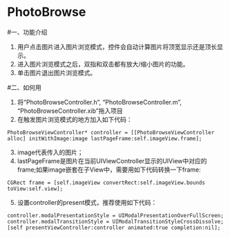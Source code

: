 # PhotoBrowse

#一、功能介绍
1. 用户点击图片进入图片浏览模式，控件会自动计算图片将顶宽显示还是顶长显示。
2. 进入图片浏览模式之后，双指和双击都有放大/缩小图片的功能。
3. 单击图片退出图片浏览模式。

#二、如何用
1. 将“PhotoBrowseController.h”, “PhotoBrowseController.m”, “PhotoBrowseController.xib”拖入项目
2. 在触发图片浏览模式的地方加入如下代码：
```
PhotoBrowseViewController* controller = [[PhotoBrowseViewController alloc] initWithImage:image lastPageFrame:self.imageView.frame];
```
3. image代表传入的图片；
4. lastPageFrame是图片在当前UIViewController显示的UIView中对应的frame;如果image嵌套在子View中，需要用如下代码转换一下frame:
```
CGRect frame = [self.imageView convertRect:self.imageView.bounds toView:self.view];
```
5. 设置controller的present模式，推荐使用如下代码：
```
controller.modalPresentationStyle = UIModalPresentationOverFullScreen;
controller.modalTransitionStyle = UIModalTransitionStyleCrossDissolve;
[self presentViewController:controller animated:true completion:nil];
```

